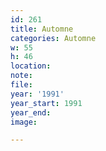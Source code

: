 ```yaml
---
id: 261
title: Automne
categories: Automne
w: 55
h: 46
location:
note:
file:
year: '1991'
year_start: 1991
year_end:
image:

---
```

